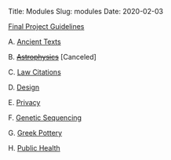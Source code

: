 Title: Modules
Slug: modules
Date: 2020-02-03

<style>
pre {
  background-color: #F5F5F5;
  display: block;
  font-family: monospace;
  font-size: 14px;
  white-space: pre;
  border-color: #999999;
  border-width: 1px;
  border-style: solid;
  border-radius: 6px;
  margin: 1em 0;
  padding: 5px;
  white-space: pre-wrap;
}
.containerMain {
    display: flex;
    width: 100%;
    height: 300px;
}
ol {
    list-style-type: upper-alpha;
}
</style>

[Final Project Guidelines](https://docs.google.com/document/d/1FYLKatP0WONtUO857fnU1gB7e4Ckx4taL-v48ut3Qmk/edit?usp=sharing)

A. [Ancient Texts](https://drive.google.com/drive/folders/1K6tNwWx1V6iFAq481MxgI7l5qHVAuRLo?usp=sharing)

B. <strike>[Astrophysics](https://drive.google.com/drive/folders/1N8YxhWWVNnIfq-i4sKo6fDpTx0dSGWFx?usp=sharing)</strike> [Canceled]

C. [Law Citations](https://drive.google.com/drive/folders/1qckGwGvuZimviwCfesFMts8vZF8VuTC0?usp=sharing)

D. [Design](https://drive.google.com/drive/folders/1ZdHaDU8m23RUMKkqH94ALF6PzpSooOuc?usp=sharing)

E. [Privacy](https://drive.google.com/drive/folders/1Jud2NrvKru-Oy5XBqdhg_fxWNWbc1lpN?usp=sharing)

F. [Genetic Sequencing](https://drive.google.com/drive/folders/1j55QftXWhiT6NNFV_eQuepd0SJ2fRUaY?usp=sharing)

G. [Greek Pottery](https://drive.google.com/drive/folders/1e9sQ9Q56F47q1n5AOlZktCDJnGe-FUtZ?usp=sharing)

H. [Public Health](https://drive.google.com/drive/folders/1HDF09c5KZDF83W0Hj4IdFHqbyr7gW-zj?usp=sharing)


